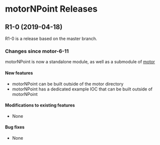 # motorNPoint Releases

## __R1-0 (2019-04-18)__
R1-0 is a release based on the master branch.  

### Changes since motor-6-11

motorNPoint is now a standalone module, as well as a submodule of [motor](https://github.com/epics-modules/motor)

#### New features
* motorNPoint can be built outside of the motor directory
* motorNPoint has a dedicated example IOC that can be built outside of motorNPoint

#### Modifications to existing features
* None

#### Bug fixes
* None
